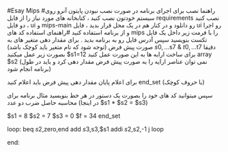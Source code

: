 #Esay Mips
#راهنما نصب
برای اجرای برنامه در صورت نصب نبودن پایتون آنرو روی سیستم خودتون نصب کنید ، کتابخانه های مورد نیاز را از فایل requirements نصب کنید ، دو فایل ui و mips-main رو دانلود و در کنار هم در یک محل قرار بدید ، فایل ui رو اجرا و از برنامه استفاده کنید
#راهنمای استفاده
کد های mips را با فرمت زیر داخل یک فایل تکست بنویسید سپس آدرس فایل رو به برنامه بدید .
برای مقدار دهی متغیر های به صورت پیش فرض
(توجه شود که نام متغیر باید کوچک باشد)
$s0,...$s7 & $t0,...$t7
دقیقا بصورت زیر عمل میکنید
$s1=12
برای ساخت ارایه ها به این صورت عمل کنید
array $s2
(نمی توان عناصر ارایه را به صورت پیش فرض مقدار دهی کرد و 
باید در طول برنامه انجام شود)

برای اعلام پایان مقدار دهی پیش فرض باید اعلام کنید
end_set
(با حروف کوچک)

سپس میتوانید کد های خود را بصورت یک دستور در هر خط بنویسید
مثال برنامه برای محاسبه حاصل ضرب دو عدد 
(در اینجا $s1 * $s2 = $s3)


$s1 = 8 
$s2 = 7
$s3 = 0
$f = 34
end_set

loop:
beq $s2,$zero,end
add $s3,$s3,$s1
addi $s2,$s2,-1
j loop

end:
